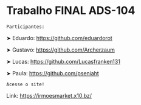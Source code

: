 # Trabalho FINAL ADS-104

    Participantes:

➤ Eduardo: https://github.com/eduardorot

➤ Gustavo: https://github.com/Archerzaum

➤ Lucas: https://github.com/Lucasfranken131

➤ Paula: https://github.com/pseniaht

    Acesse o site!

Link: https://irmoesmarket.x10.bz/
